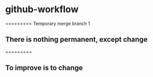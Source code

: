 # github-workflow
<<<<<<<<< Temporary merge branch 1
## There is nothing permanent, except change
=========

## To improve is to change

